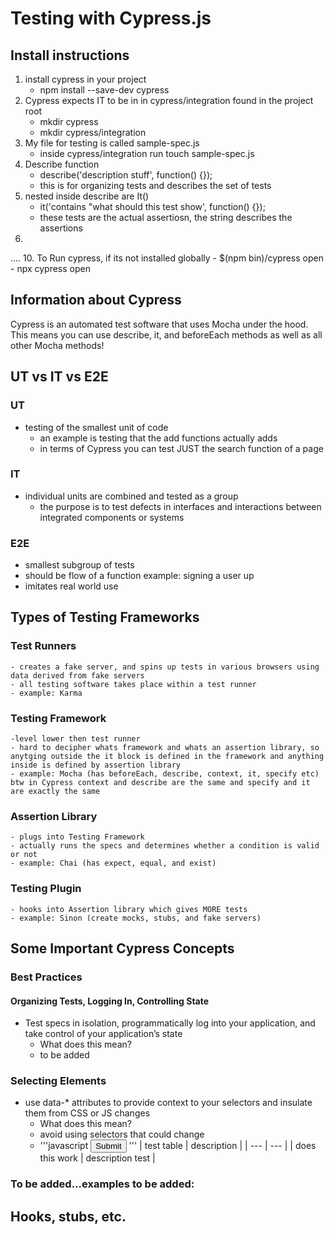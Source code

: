 
# Testing with Cypress.js
## Install instructions
1. install cypress in your project
	- npm install --save-dev cypress
2. Cypress expects IT to be in in cypress/integration found in the project root
	- mkdir cypress
	- mkdir cypress/integration
3. My file for testing is called sample-spec.js
	- inside cypress/integration run touch sample-spec.js
4. Describe function
	- describe('description stuff', function() {});
	- this is for organizing tests and describes the set of tests
5. nested inside describe are It()
	- it('contains "what should this test show', function() {});
	- these tests are the actual assertiosn, the string describes the assertions
6. 
....
10. To Run cypress, if its not installed globally
	- $(npm bin)/cypress open
	- npx cypress open

## Information about Cypress

Cypress is an automated test software that uses Mocha under the hood. This means you can use describe, it, and beforeEach methods as well as all other Mocha methods!


## UT vs IT vs E2E
### UT
- testing of the smallest unit of code
	- an example is testing that the add functions actually adds
	- in terms of Cypress you can test JUST the search function of a page
### IT
- individual units are combined and tested as a group
	- the purpose is to test defects in interfaces and interactions between integrated components or systems
### E2E
- smallest subgroup of tests
- should be flow of a function example: signing a user up
- imitates real world use

## Types of Testing Frameworks

### Test Runners
	- creates a fake server, and spins up tests in various browsers using data derived from fake servers
	- all testing software takes place within a test runner
	- example: Karma
### Testing Framework
	-level lower then test runner
	- hard to decipher whats framework and whats an assertion library, so anytging outside the it block is defined in the framework and anything inside is defined by assertion library
	- example: Mocha (has beforeEach, describe, context, it, specify etc) btw in Cypress context and describe are the same and specify and it are exactly the same
### Assertion Library
	- plugs into Testing Framework
	- actually runs the specs and determines whether a condition is valid or not
	- example: Chai (has expect, equal, and exist)
### Testing Plugin
	- hooks into Assertion library which gives MORE tests
	- example: Sinon (create mocks, stubs, and fake servers)

## Some Important Cypress Concepts

### Best Practices
#### Organizing Tests, Logging In, Controlling State
- Test specs in isolation, programmatically log into your application, and take control of your application’s state
	- What does this mean?
	- to be added
### Selecting Elements
- use data-* attributes to provide context to your selectors and insulate them from CSS or JS changes
	- What does this mean?
	- avoid using selectors that could change
	- '''javascript
	<button id="main" class="btn btn-large" data-cy="submit">Submit</button>
	'''
| test table | description |
| --- | --- |
| does this work | description test |


### To be added...examples to be added:
## Hooks, stubs, etc.




